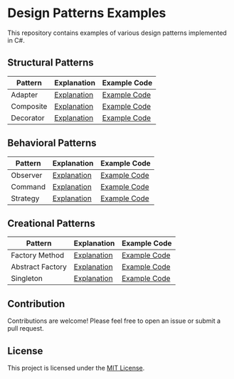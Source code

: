 # Design Patterns Examples

This repository contains examples of various design patterns implemented in C#.

## Structural Patterns

| Pattern   | Explanation                                                                                   | Example Code                                            |
|-----------|----------------------------------------------------------------------------------------------|---------------------------------------------------------|
| Adapter   | [Explanation](Structural/Adapter/VP.DesignPatterns.Adapter/UML/Adapter.md)                   | [Example Code](Structural/Adapter/VP.DesignPatterns.Adapter) |
| Composite | [Explanation](Structural/Composite/VP.DesignPatterns.Composite/UML/Composite.md)             | [Example Code](Structural/Composite/VP.DesignPatterns.Composite) |
| Decorator | [Explanation](Structural/Decorator/VP.DesignPatterns.Decorator/UML/Decorator.md)             | [Example Code](Structural/Decorator/VP.DesignPatterns.Decorator) |

## Behavioral Patterns

| Pattern | Explanation                                                                               | Example Code                                            |
|---------|------------------------------------------------------------------------------------------|---------------------------------------------------------|
| Observer| [Explanation](Behavioural/Observer/VP.DesignPatterns.Observer/UML/Observer.md)            | [Example Code](Behavioural/Observer/VP.DesignPatterns.Observer) |
| Command | [Explanation](Behavioural/Command/VP.DesignPatterns.Command/UML/Command.md)                | [Example Code](Behavioural/Command/VP.DesignPatterns.Command) |
| Strategy| [Explanation](Behavioural/Strategy/VP.DesignPatterns.Strategy/UML/Strategy.md)             | [Example Code](Behavioural/Strategy/VP.DesignPatterns.Strategy) |

## Creational Patterns

| Pattern      | Explanation                                                                                  | Example Code                                            |
|--------------|---------------------------------------------------------------------------------------------|---------------------------------------------------------|
| Factory Method | [Explanation](Creational/FactoryMethod/VP.DesignPatterns.FactoryMethod/UML/FactoryMethod.md) | [Example Code](Creational/FactoryMethod/VP.DesignPatterns.FactoryMethod) |
| Abstract Factory | [Explanation](Creational/AbstractMethodFactory/VP.DesignPatterns.AbstractMethodFactory/UML/AbstractMethodFactory.md) | [Example Code](Creational/AbstractMethodFactory/VP.DesignPatterns.AbstractMethodFactory) |
| Singleton      | [Explanation](Creational/Singleton/VP.DesignPatterns.Singleton/UML/Singleton.md)             | [Example Code](Creational/Singleton/VP.DesignPatterns.Singleton) |

## Contribution

Contributions are welcome! Please feel free to open an issue or submit a pull request.

## License

This project is licensed under the [MIT License](LICENSE).

